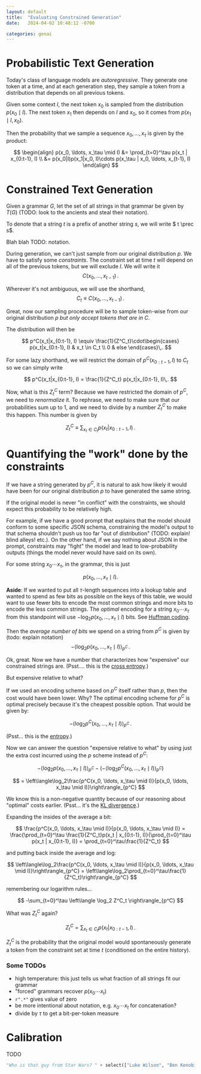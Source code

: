 ```yaml
---
layout: default
title:  "Evaluating Constrained Generation"
date:   2024-04-02 10:48:12 -0700

categories: genai
---
```


# Probabilistic Text Generation

Today's class of language models are _autoregressive_. They generate one token at a time, and at each generation step, they sample a token from a distribution that depends on all previous tokens.

Given some context $I$, the next token $x_0$ is sampled from the distribution $p(x_0\mid I)$. The next token $x_1$ then depends on $I$ and $x_0$, so it comes from $p(x_1 \mid I, x_0)$.

Then the probability that we sample a sequence $x_0, \ldots, x_\tau$ is given by the product:

$$
\begin{align}
p(x_0, \ldots, x_\tau \mid I) 
&= \prod_{t=0}^\tau p(x_t | x_{0:t-1}, I) \\
&= p(x_0|I)p(x_1|x_0, I)\cdots p(x_\tau | x_0, \ldots, x_{t-1}, I)
\end{align}
$$

# Constrained Text Generation

Given a grammar $G$, let the set of all strings in that grammar be given by $T(G)$ (TODO: look to the ancients and steal their notation).

To denote that a string $t$ is a prefix of another string $s$, we will write $ t \prec s$. 

Blah blah TODO: notation.


During generation, we can't just sample from our original distribution $p$. We have to satisfy some _constraints_. The constraint set at time $t$ will depend on all of the previous tokens, but we will exclude $I$. We will write it
$$
C(x_0, \ldots, x_{t-1})\,.
$$

Wherever it's not ambiguous, we will use the shorthand,
$$
C_t \equiv C(x_0, \ldots, x_{t-1})\,.
$$

Great, now our sampling procedure will be to sample token-wise from our original distribution $p$ _but only accept tokens that are in $C$_.

The distribution will then be

$$
p^C(x_t|x_{0:t-1}, I) \equiv \frac{1}{Z^C_t}\cdot\begin{cases}
p(x_t|x_{0:t-1}, I) & x_t \in C_t \\
0 & else
\end{cases}\,.
$$

For some lazy shorthand, we will restrict the domain of $p^C(x_{0:t-1}, I)$ to $C_t$ so we can simply write

$$
p^C(x_t|x_{0:t-1}, I) = \frac{1}{Z^C_t} p(x_t|x_{0:t-1}, I)\,.
$$

Now, what is this $Z^C_t$ term? Because we have restricted the domain of $p^C$, we need to _renormalize_ it. To rephrase, we need to make sure that our probabilities sum up to $1$, and we need to divide by a number $Z^C_t$ to make this happen. This number is given by

$$
Z^C_t \equiv \sum_{x_t \in C_t} p(x_t|x_{0:t-1}, I)\,.
$$

# Quantifying the "work" done by the constraints

If we have a string generated by $p^C$, it is natural to ask how likely it would have been for our original distribution $p$ to have generated the same string.

If the original model is never "in conflict" with the constraints, we should expect this probability to be relatively high. 

For example, if we have a good prompt that explains that the model should conform to some specific JSON schema, constraining the model's output to that schema shouldn't push us too far "out of distribution" (TODO: explain! blind alleys! etc.). On the other hand, if we say nothing about JSON in the prompt, constraints may "fight" the model and lead to low-probability outputs (things the model never would have said on its own).

For some string $x_0\cdots x_\tau$, in the grammar, this is just 

$$
p(x_0, \ldots, x_\tau \mid I).
$$

**Aside**:
If we wanted to put all $\tau$-length sequences into a lookup table and wanted to spend as few bits as possible on the keys of this table, we would want to use fewer bits to encode the most common strings and more bits to encode the less common strings. The _optimal_ encoding for a string $x_0\cdots x_\tau$ from this standpoint will use $-\log_2p(x_0, \ldots, x_\tau \mid I)$ bits. See [Huffman coding](https://en.wikipedia.org/wiki/Huffman_coding).

Then the _average number of bits_ we spend on a string from $p^C$ is given by (todo: explain notation)
$$
-\left\langle\log_2p(x_0, \ldots, x_\tau \mid I)\right\rangle_{p^C}\,.
$$

Ok, great. Now we have a number that characterizes how "expensive" our constrained strings are. (Psst.... this is the [cross entropy](https://en.wikipedia.org/wiki/Cross-entropy).)

But expensive relative to what?

If we used an encoding scheme based on $p^C$ itself rather than $p$, then the cost would have been lower. Why? The optimal encoding scheme for $p^C$ is optimal precisely because it's the cheapest possible option. That would be given by:

$$
-\left\langle\log_2p^C(x_0, \ldots, x_\tau \mid I)\right\rangle_{p^C}\,.
$$

(Psst... this is the [entropy](https://en.wikipedia.org/wiki/Entropy_(information_theory)).)

Now we can answer the question "expensive relative to what" by using just the extra cost incurred using the $p$ scheme instead of $p^C$:

$$
-\left\langle\log_2p(x_0, \ldots, x_\tau \mid I)\right\rangle_{p^C} - (-\left\langle\log_2p^C(x_0, \ldots, x_\tau \mid I)\right\rangle_{p^C})
$$

$$
= \left\langle\log_2\frac{p^C(x_0, \ldots, x_\tau \mid I)}{p(x_0, \ldots, x_\tau \mid I)}\right\rangle_{p^C}
$$

We know this is a non-negative quantity because of our reasoning about "optimal" costs earlier. (Psst... it's the [KL divergence](https://en.wikipedia.org/wiki/Kullback%E2%80%93Leibler_divergence).)

Expanding the insides of the average a bit:

$$
\frac{p^C(x_0, \ldots, x_\tau \mid I)}{p(x_0, \ldots, x_\tau \mid I)}
= \frac{\prod_{t=0}^\tau \frac{1}{Z^C_t}p(x_t | x_{0:t-1}, I)}{\prod_{t=0}^\tau p(x_t | x_{0:t-1}, I)} = \prod_{t=0}^\tau\frac{1}{Z^C_t}
$$

and putting back inside the average and log:

$$
\left\langle\log_2\frac{p^C(x_0, \ldots, x_\tau \mid I)}{p(x_0, \ldots, x_\tau \mid I)}\right\rangle_{p^C} =  \left\langle\log_2\prod_{t=0}^\tau\frac{1}{Z^C_t}\right\rangle_{p^C}
$$

remembering our logarithm rules...

$$
-\sum_{t=0}^\tau \left\langle \log_2 Z^C_t \right\rangle_{p^C}
$$

What was $Z^C_t$ again?

$$
Z^C_t = \sum_{x_t \in C_t} p(x_t|x_{0:t-1}, I)\,.
$$

$Z^C_t$ is the probability that the original model would spontaneously generate a token from the constraint set at time $t$ (conditioned on the entire history).


### Some TODOs
- high temperature: this just tells us what fraction of all strings fit our grammar
- "forced" grammars recover $p(x_0\cdots x_t)$
- `r".*"` gives value of zero
- be more intentional about notation, e.g. $x_0\cdots x_t$ for concatenation?
- divide by $\tau$ to get a bit-per-token measure

# Calibration
TODO

```python
"Who is that guy from Star Wars? " + select(["Luke Wilson", "Ben Kenobi"])
```